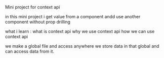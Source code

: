 Mini project for context api

in this mini project i get value from a component andd use another component without prop drilling 



what i learn :
what is context api 
why we use context api
how we can use context api

we make a global file and access anywhere 
we store data in that global and can access data from it.


